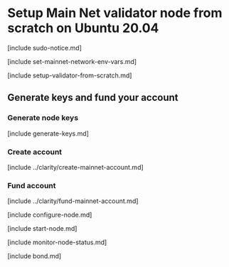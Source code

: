 # Setup Main Net validator node from scratch on Ubuntu 20.04

[include sudo-notice.md]

[include set-mainnet-network-env-vars.md]

[include setup-validator-from-scratch.md]

## Generate keys and fund your account 

### Generate node keys

[include generate-keys.md]

### Create account

[include ../clarity/create-mainnet-account.md]

### Fund account

[include ../clarity/fund-mainnet-account.md]

[include configure-node.md]

[include start-node.md]

[include monitor-node-status.md]

[include bond.md]
